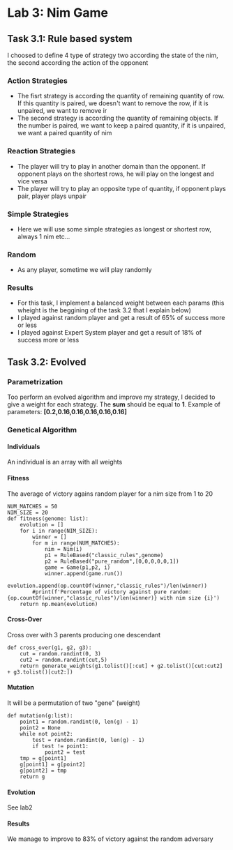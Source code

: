 # Lab 3: Nim Game

## Task 3.1: Rule based system

I choosed to define 4 type of strategy two according the state of the nim, the second according the action of the opponent

### Action Strategies
- The fisrt strategy is according the quantity of remaining quantity of row. If this quantity is paired, we doesn't want to remove the row, if it is unpaired, we want to remove ir
- The second strategy is according the quantity of remaining objects. If the number is paired, we want to keep a paired quantity, if it is unpaired, we want a paired quantity of nim
### Reaction Strategies
- The player will try to play in another domain than the opponent. If opponent plays on the shortest rows, he will play on the longest and vice versa
- The player will try  to play an opposite type of quantity, if opponent plays pair, player plays unpair
### Simple Strategies
- Here we will use some simple strategies as longest or shortest row, always 1 nim etc...
### Random
- As any player, sometime we will play randomly
### Results
- For this task, I implement a balanced weight between each params (this wheight is the beggining of the task 3.2 that I explain below) 
- I played against random player and get a result of 65% of success more or less
- I played against Expert System player and get a result of 18% of success more or less

## Task 3.2: Evolved 

### Parametrization
Too perform an evolved algorithm and improve my strategy, I decided to give a weight for each strategy. The **sum** should be equal to **1**.
Example of parameters: **[0.2,0.16,0.16,0.16,0.16,0.16]**

### Genetical Algorithm

#### Individuals
An individual is an array with all weights
#### Fitness
The average of victory agains random player for a nim size from 1 
to 20
```
NUM_MATCHES = 50
NIM_SIZE = 20
def fitness(genome: list):
    evolution = []
    for i in range(NIM_SIZE):
        winner = []
        for m in range(NUM_MATCHES):
            nim = Nim(i)
            p1 = RuleBased("classic_rules",genome)
            p2 = RuleBased("pure_random",[0,0,0,0,0,1])
            game = Game(p1,p2, i)
            winner.append(game.run())
        evolution.append(op.countOf(winner,"classic_rules")/len(winner))
        #print(f'Percentage of victory against pure random:{op.countOf(winner,"classic_rules")/len(winner)} with nim size {i}')
    return np.mean(evolution)
```
#### Cross-Over
Cross over with 3 parents producing one descendant
```
def cross_over(g1, g2, g3):
    cut = random.randint(0, 3)
    cut2 = random.randint(cut,5)
    return generate_weights(g1.tolist()[:cut] + g2.tolist()[cut:cut2] + g3.tolist()[cut2:])
```
#### Mutation
It will be a permutation of two "gene" (weight)
```
def mutation(g:list):
    point1 = random.randint(0, len(g) - 1)
    point2 = None
    while not point2:
        test = random.randint(0, len(g) - 1)
        if test != point1:
            point2 = test
    tmp = g[point1]
    g[point1] = g[point2]
    g[point2] = tmp
    return g
```
#### Evolution
See lab2

#### Results
We manage to improve to 83% of victory against the random adversary


